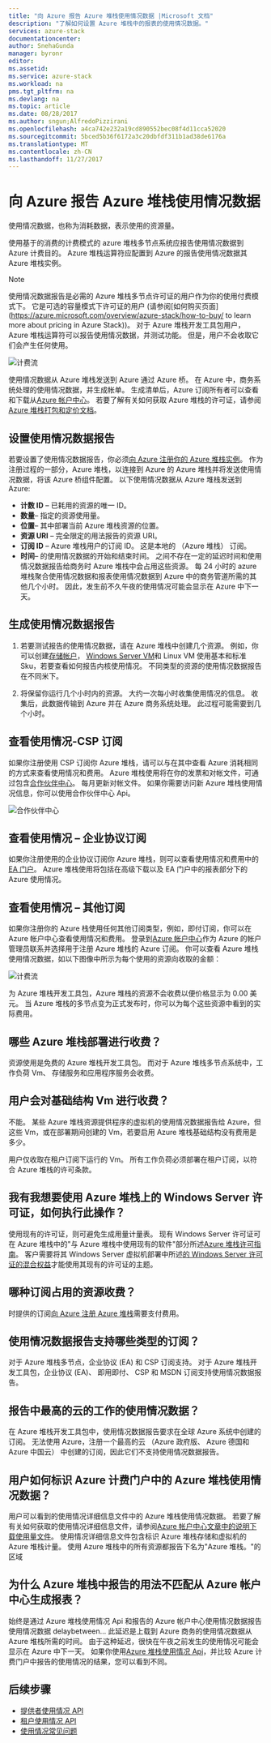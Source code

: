 ```yaml
---
title: "向 Azure 报告 Azure 堆栈使用情况数据 |Microsoft 文档"
description: "了解如何设置 Azure 堆栈中的报表的使用情况数据。"
services: azure-stack
documentationcenter: 
author: SnehaGunda
manager: byronr
editor: 
ms.assetid: 
ms.service: azure-stack
ms.workload: na
pms.tgt_pltfrm: na
ms.devlang: na
ms.topic: article
ms.date: 08/28/2017
ms.author: sngun;AlfredoPizzirani
ms.openlocfilehash: a4ca742e232a19cd890552bec08f4d11cca52020
ms.sourcegitcommit: 5bced5b36f6172a3c20dbfdf311b1ad38de6176a
ms.translationtype: MT
ms.contentlocale: zh-CN
ms.lasthandoff: 11/27/2017
---
```

# <a name="report-azure-stack-usage-data-to-azure"></a>向 Azure 报告 Azure 堆栈使用情况数据 

使用情况数据，也称为消耗数据，表示使用的资源量。 

使用基于的消费的计费模式的 azure 堆栈多节点系统应报告使用情况数据到 Azure 计费目的。  Azure 堆栈运算符应配置到 Azure 的报告使用情况数据其 Azure 堆栈实例。

> [!NOTE]
> 使用情况数据报告是必需的 Azure 堆栈多节点许可证的用户作为你的使用付费模式下。 它是可选的容量模式下许可证的用户 (请参阅[如何购买页面](https://azure.microsoft.com/overview/azure-stack/how-to-buy/ to learn more about pricing in Azure Stack))。 对于 Azure 堆栈开发工具包用户，Azure 堆栈运算符可以报告使用情况数据，并测试功能。 但是，用户不会收取它们会产生任何使用。 


![计费流](media/azure-stack-usage-reporting/billing-flow.png)

使用情况数据从 Azure 堆栈发送到 Azure 通过 Azure 桥。 在 Azure 中，商务系统处理的使用情况数据，并生成帐单。 生成清单后，Azure 订阅所有者可以查看和下载从[Azure 帐户中心](https://account.windowsazure.com/Subscriptions)。 若要了解有关如何获取 Azure 堆栈的许可证，请参阅[Azure 堆栈打包和定价文档](https://go.microsoft.com/fwlink/?LinkId=842847&clcid=0x409)。

## <a name="set-up-usage-data-reporting"></a>设置使用情况数据报告

若要设置了使用情况数据报告，你必须[向 Azure 注册你的 Azure 堆栈实例](azure-stack-register.md)。 作为注册过程的一部分，Azure 堆栈，以连接到 Azure 的 Azure 堆栈并将发送使用情况数据，将该 Azure 桥组件配置。 以下使用情况数据从 Azure 堆栈发送到 Azure:

- **计数 ID** – 已耗用的资源的唯一 ID。
- **数量**– 指定的资源使用量。
- **位置**– 其中部署当前 Azure 堆栈资源的位置。
- **资源 URI** – 完全限定的用法报告的资源 URI。
- **订阅 ID** – Azure 堆栈用户的订阅 ID。 这是本地的 （Azure 堆栈） 订阅。
- **时间**– 的使用情况数据的开始和结束时间。 之间不存在一定的延迟时间和使用情况数据报告给商务时 Azure 堆栈中会占用这些资源。 每 24 小时的 azure 堆栈聚合使用情况数据和报表使用情况数据到 Azure 中的商务管道所需的其他几个小时。 因此，发生前不久午夜的使用情况可能会显示在 Azure 中下一天。

## <a name="generate-usage-data-reporting"></a>生成使用情况数据报告

1. 若要测试报告的使用情况数据，请在 Azure 堆栈中创建几个资源。 例如，你可以创建[存储帐户](azure-stack-provision-storage-account.md)， [Windows Server VM](azure-stack-provision-vm.md)和 Linux VM 使用基本和标准 Sku，若要查看如何报告内核使用情况。 不同类型的资源的使用情况数据报告在不同米下。

2. 将保留你运行几个小时内的资源。 大约一次每小时收集使用情况的信息。 收集后，此数据传输到 Azure 并在 Azure 商务系统处理。 此过程可能需要到几个小时。

## <a name="view-usage---csp-subscriptions"></a>查看使用情况-CSP 订阅

如果你注册使用 CSP 订阅你 Azure 堆栈，请可以与在其中查看 Azure 消耗相同的方式来查看使用情况和费用。 Azure 堆栈使用将在你的发票和对帐文件，可通过包含[合作伙伴中心](https://partnercenter.microsoft.com/partner/home)。 每月更新对帐文件。 如果你需要访问新 Azure 堆栈使用情况信息，你可以使用合作伙伴中心 Api。

   ![合作伙伴中心](media/azure-stack-usage-reporting/partner-center.png)


## <a name="view-usage--enterprise-agreement-subscriptions"></a>查看使用情况 – 企业协议订阅

如果你注册使用的企业协议订阅你 Azure 堆栈，则可以查看使用情况和费用中的[EA 门户](https://ea.azure.com/)。 Azure 堆栈使用将包括在高级下载以及 EA 门户中的报表部分下的 Azure 使用情况。 

## <a name="view-usage--other-subscriptions"></a>查看使用情况 – 其他订阅

如果你注册你的 Azure 栈使用任何其他订阅类型，例如，即付订阅，你可以在 Azure 帐户中心查看使用情况和费用。 登录到[Azure 帐户中心](https://account.windowsazure.com/Subscriptions)作为 Azure 的帐户管理员联系并选择用于注册 Azure 堆栈的 Azure 订阅。 你可以查看 Azure 堆栈使用情况数据，如以下图像中所示为每个使用的资源向收取的金额：

   ![计费流](media/azure-stack-usage-reporting/pricing-details.png)

为 Azure 堆栈开发工具包，Azure 堆栈的资源不会收费以便价格显示为 0.00 美元。 当 Azure 堆栈的多节点变为正式发布时，你可以为每个这些资源中看到的实际费用。

## <a name="which-azure-stack-deployments-are-charged"></a>哪些 Azure 堆栈部署进行收费？

资源使用是免费的 Azure 堆栈开发工具包。 而对于 Azure 堆栈多节点系统中，工作负荷 Vm、 存储服务和应用程序服务会收费。

## <a name="are-users-charged-for-the-infrastructure-vms"></a>用户会对基础结构 Vm 进行收费？

不能。 某些 Azure 堆栈资源提供程序的虚拟机的使用情况数据报告给 Azure，但这些 Vm，或在部署期间创建的 Vm，若要启用 Azure 堆栈基础结构没有费用是多少。  

用户仅收取在租户订阅下运行的 Vm。 所有工作负荷必须部署在租户订阅，以符合 Azure 堆栈的许可条款。

## <a name="i-have-a-windows-server-license-i-want-to-use-on-azure-stack-how-do-i-do-it"></a>我有我想要使用 Azure 堆栈上的 Windows Server 许可证，如何执行此操作？

使用现有的许可证，则可避免生成用量计量表。 现有 Windows Server 许可证可在 Azure 堆栈中的"与 Azure 堆栈中使用现有的软件"部分所述[Azure 堆栈许可指南](https://go.microsoft.com/fwlink/?LinkId=851536&clcid=0x409)。 客户需要将其 Windows Server 虚拟机部署中所述[的 Windows Server 许可证的混合权益](https://docs.microsoft.com/azure/virtual-machines/windows/hybrid-use-benefit-licensing)才能使用其现有的许可证的主题。

## <a name="which-subscription-is-charged-for-the-resources-consumed"></a>哪种订阅占用的资源收费？
时提供的订阅[向 Azure 注册 Azure 堆栈](azure-stack-register.md)需要支付费用。

## <a name="what-types-of-subscriptions-are-supported-for-usage-data-reporting"></a>使用情况数据报告支持哪些类型的订阅？

对于 Azure 堆栈多节点，企业协议 (EA) 和 CSP 订阅支持。 对于 Azure 堆栈开发工具包，企业协议 (EA)、 即用即付、 CSP 和 MSDN 订阅支持使用情况数据报告。

## <a name="does-usage-data-reporting-work-in-sovereign-clouds"></a>报告中最高的云的工作的使用情况数据？

在 Azure 堆栈开发工具包中，使用情况数据报告要求在全球 Azure 系统中创建的订阅。 无法使用 Azure，注册一个最高的云 （Azure 政府版、 Azure 德国和 Azure 中国云） 中创建的订阅，因此它们不支持使用情况数据报告。

## <a name="how-can-users-identify-azure-stack-usage-data-in-the-azure-billing-portal"></a>用户如何标识 Azure 计费门户中的 Azure 堆栈使用情况数据？

用户可以看到的使用情况详细信息文件中的 Azure 堆栈使用情况数据。 若要了解有关如何获取的使用情况详细信息文件，请参阅[Azure 帐户中心文章中的说明下载使用量文件](https://docs.microsoft.com/azure/billing/billing-download-azure-invoice-daily-usage-date#download-usage-from-the-account-center-csv)。 使用情况详细信息文件包含标识 Azure 堆栈存储和虚拟机的 Azure 堆栈计量。 使用 Azure 堆栈中的所有资源都报告下名为"Azure 堆栈。"的区域

## <a name="why-doesnt-the-usage-reported-in-azure-stack-match-the-report-generated-from-azure-account-center"></a>为什么 Azure 堆栈中报告的用法不匹配从 Azure 帐户中心生成报表？

始终是通过 Azure 堆栈使用情况 Api 和报告的 Azure 帐户中心使用情况数据报告使用情况数据 delaybetween... 此延迟是上载到 Azure 商务的使用情况数据从 Azure 堆栈所需的时间。 由于这种延迟，很快在午夜之前发生的使用情况可能会显示在 Azure 中下一天。 如果你使用[Azure 堆栈使用情况 Api](azure-stack-provider-resource-api.md)，并比较 Azure 计费门户中报告的使用情况的结果，您可以看到不同。

## <a name="next-steps"></a>后续步骤

* [提供者使用情况 API](azure-stack-provider-resource-api.md)  
* [租户使用情况 API](azure-stack-tenant-resource-usage-api.md)
* [使用情况常见问题](azure-stack-usage-related-faq.md)
